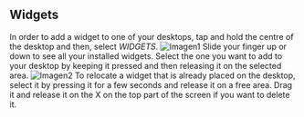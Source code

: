 ## Widgets

In order to add a widget to one of your desktops, tap and hold the centre of the desktop and then, select *WIDGETS*.
![Imagen1](http://static.energysistem.com/images/manuals/42547/587cf6a2e2099.jpg)
Slide your finger up or down to see all your installed widgets. Select the one you want to add to your desktop by keeping it pressed and then releasing it on the selected area.
![Imagen2](http://static.energysistem.com/images/manuals/42547/587cf6e3211db.jpg)
To relocate a widget that is already placed on the desktop, select it by pressing it for a few seconds and release it on a free area. Drag it and release it on the X on the top part of the screen if you want to delete it.
